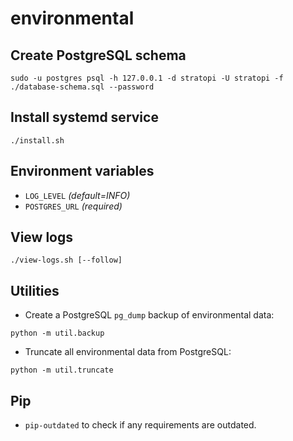 # environmental

## Create PostgreSQL schema

```shell
sudo -u postgres psql -h 127.0.0.1 -d stratopi -U stratopi -f ./database-schema.sql --password
```

## Install systemd service

```shell
./install.sh
```

## Environment variables

- `LOG_LEVEL` _(default=INFO)_
- `POSTGRES_URL` _(required)_

## View logs

```shell
./view-logs.sh [--follow]
```

## Utilities

- Create a PostgreSQL `pg_dump` backup of environmental data:

```shell
python -m util.backup
```

- Truncate all environmental data from PostgreSQL:

```shell
python -m util.truncate
```

## Pip

- `pip-outdated` to check if any requirements are outdated.
